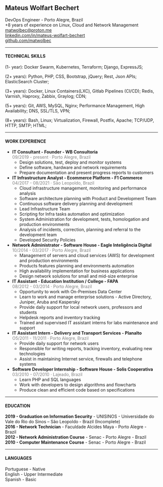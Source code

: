 ## Mateus Wolfart Bechert

DevOps Engineer - Porto Alegre, Brazil  
+8 years of experience on Linux, Cloud and Network Management<br>
<matwolbec@proton.me>  
[linkedin.com/in/mateus-wolfart-bechert](http://linkedin.com/in/mateus-wolfart-bechert)  
[github.com/matwolbec](http://github.com/matwolbec)  

--------

#### TECHNICAL SKILLS

(1- year): Docker Swarm, Kubernetes, Terraform; Django, ExpressJS; 

(2+ years): Python, PHP, CSS, Bootstrap, jQuery; Rest, Json APIs; ElasticSearch Cluster;

(3+ years): Docker, Linux Containers(LXC), Gitlab Pipelines (CI/CD); Redis, Varnish, Haproxy, Zabbix, Graylog; CDN;

(5+ years): Git, AWS, MySQL, Nginx; Performance Management, High Availability; DNS, SSL/TLS, VPN;

(8+ years): Bash, Linux; Virtualization, Firewall, Postfix, Apache; TCP/UDP, HTTP, SMTP; HTML;

--------

#### WORK EXPERIENCE
- **IT Consultant - Founder - WB Consultoria**  
  <span style="color: grey; font-size: 14px">09/2019 - present · Porto Alegre, Brazil</span>
  - Design solutions, test, deploy and monitor systems
  - Define software, hardware and network requirements
  - Prepare documentation and present progress reports to customers
- **IT Infrastructure Analyst - Ecommerce Platform - F1 Commerce**  
  <span style="color: grey; font-size: 14px">04/2017 - 08/2021 · São Leopoldo, Brazil</span>
  - Cloud infrastructure management, monitoring and performance analysis
  - Software architecture planning with Product and Development Team
  - Continuous software delivery planning and development
  - Lead Infrastructure Team
  - Scripting for Infra tasks automation and optimization
  - System Administration for development, tests, homologation and production environments
  - Analysis of incidents, correction, planning and referral to the development team
  - Developed Security Policies 
- **Network Administrator - Software House - Eagle Inteligência Digital**  
  <span style="color: grey; font-size: 14px">10/2014 - 03/2017 · Porto Alegre, Brazil</span>
  - Management of servers and cloud services (AWS) for development and production environments
  - Products features planning and environments automation
  - High availability implementation for business applications
  - Design network solutions for small and mid-size enterprise
- **IT Assistant - Education Institution / College - FAPA**  
  <span style="color: grey; font-size: 14px">08/2012 - 03/2014 · Porto Alegre, Brazil</span>
  - Opportunity to work with On-Premises Data Center 
  - Learn to work and manage enterprise solutions - Active Directory, Juniper, Aruba and Kaspersky
  - Provide daily support for local network users, professors and students
  - Helpdesk reports and inventory tracking
  - Trained and supervised IT assistant interns for labs maintenance and support
- **IT Assistant Intern - Delivery and Transport Services - Planalto**  
  <span style="color: grey; font-size: 14px">O5/2011 - 11/2011 · Porto Alegre, Brazil</span>
  - Provide daily support for network users
  - Responsible for writing reports, tracking inventory, evaluating new technologies
  - Assist in maintaining Internet service, firewalls and telephone systems
- **Software Developer Internship - Software House - Solis Cooperativa**  
  <span style="color: grey; font-size: 14px">03/2010 - 07/2010 · Lajeado, Brazil</span>
  - Learn PHP and SQL languages 
  - Work with developers to design algorithms and flowcharts
  - Produce clean and efficient code based on specifications

---------

#### EDUCATION

**2019 - Graduation on Information Security** - UNISINOS - Universidade do Vale do Rio do Sinos – São Leopoldo - Brazil (Incomplete)  
**2016 - Network Technician** - Faculdade Alcides Maya - Porto Alegre - Brazil  
**2012 - Network Administration Course** - Senac - Porto Alegre - Brazil  
**2010 - Computer Maintenance Course** - Senac - Porto Alegre - Brazil


--------------

#### LANGUAGES

Portuguese - Native  
English - Upper Intermediate  
Spanish - Basic

